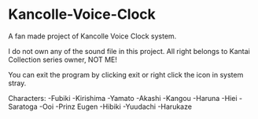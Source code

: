 # Kancolle-Voice-Clock
A fan made project of Kancolle Voice Clock system.

I do not own any of the sound file in this project. All right belongs to Kantai Collection series owner, NOT ME!

You can exit the program by clicking exit or right click the icon in system stray.

Characters:
-Fubiki
-Kirishima
-Yamato
-Akashi
-Kangou
-Haruna
-Hiei
-Saratoga
-Ooi
-Prinz Eugen
-Hibiki
-Yuudachi
-Harukaze

